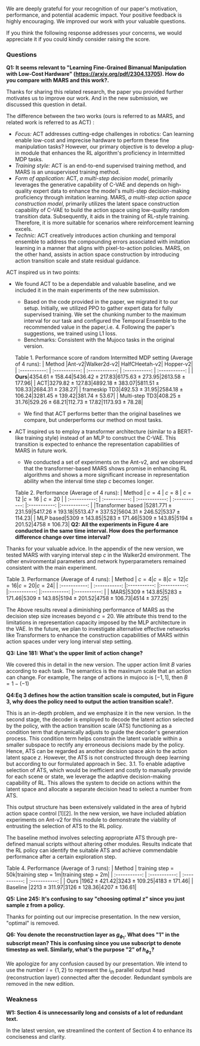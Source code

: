 We are deeply grateful for your recognition of our paper's motivation, performance, and potential academic impact. Your positive feedback is highly encouraging. We improved our work with your valuable questions.

If you think the following response addresses your concerns, we would appreciate it if you could kindly consider raising the score.
### Questions
**Q1: It seems relevant to "Learning Fine-Grained Bimanual Manipulation with Low-Cost Hardware" (https://arxiv.org/pdf/2304.13705). How do you compare with MARS and this work?.**

Thanks for sharing this related research, the paper you provided further motivates us to improve our work. And in the new submission, we discussed this question in detail.

The difference between the two works (ours is referred to as MARS, and related work is referred to as ACT) :
- *Focus:* ACT addresses cutting-edge challenges in robotics: Can learning enable low-cost and imprecise hardware to perform these fine manipulation tasks? However, our primary objective is to develop a plug-in module that enhances the RL algorithm's proficiency in Intermitted MDP tasks.
- *Training style:* ACT is an end-to-end supervised training method, and MARS is an unsupervised training method. 
- *Form of application:* ACT, *a multi-step decision model*, primarily leverages the generative capability of C-VAE and depends on high-quality expert data to enhance the model's multi-step decision-making proficiency through imitation learning. MARS, *a multi-step action space construction model*, primarily utilizes the latent space construction capability of C-VAE to build the action space using low-quality random transition data. Subsequently, it aids in the training of RL-style training. Therefore, it is more suitable for scenarios where reinforcement learning excels.
- *Technic:* ACT creatively introduces action chunking and temporal ensemble to address the compounding errors associated with imitation learning in a manner that aligns with pixel-to-action policies. MARS, on the other hand, assists in action space construction by introducing action transition scale and state residual guidance.

ACT inspired us in two points:
- We found ACT to be a dependable and valuable baseline, and we included it in the main experiments of the new submission.
  - Based on the code provided in the paper, we migrated it to our setup. Initially, we utilized PPO to gather expert data for fully supervised training. We set the chunking number to the maximum interval for our task and configured the Temporal Ensemble to the recommended value in the paper,i.e. 4. Following the paper's suggestions, we trained using L1 loss.
  - Benchmarks: Consistent with the Mujoco tasks in the original version.
  
  Table 1. Performance score of random Intermitted MDP setting (Average of 4 runs):
  | Method  |Ant-v2|Walker2d-v2| HalfCHeetah-v2| Hopper-v2|
  | :-----------: | :-----------: | :------------: | :-----------: | :-----------: | 
  | **Ours**|$4354.61\pm 158.44$|$5436.42\pm 217.83$|$6175.63\pm 273.95$|$2613.58\pm 177.96$|
  | ACT|$3279.82\pm 127.83$|$4892.18\pm 383.07$|$5811.51\pm 108.33$|$2684 .31\pm 238.27$|
  | frameskip TD3|$492.53\pm 31.95$|$2584.18\pm 106.24$|$3281.45\pm 139.42$|$381.74\pm 53.67$|
  | Multi-step TD3|$408.25\pm 31.76$|$529.26\pm 68.21$|$112.73\pm 17.82$|$1173.93\pm 78.28$|

  - We find that ACT performs better than the original baselines we compare, but underperforms our method on most tasks.
- ACT inspired us to employ a transformer architecture (similar to a BERT-like training style) instead of an MLP to construct the C-VAE. This transition is expected to enhance the representation capabilities of MARS in future work.
  - We conducted a set of experiments on the Ant-v2, and we observed that the transformer-based MARS shows promise in enhancing RL algorithms and shows a more significant increase in representation ability when the interval time step $c$ becomes longer.
    
  Table 2. Performance (Average of 4 runs):
  | Method      | $c=4$ | $c=8$ | $c=12$ |$c=16$ | $c=20$ |
  | :-----------: | :-----------: | :------------: | :-----------: |:-----------: |:-----------: |
  |Transformer based |$5281.771\pm 231.59$|$5417.26\pm 193.18$|$5513.47\pm 337.52$|$5604.31\pm 246.52$|$5337\pm 114.23$|
  | MLP based|$5309\pm 143.85$|$5283\pm 171.46$|$5309\pm 143.85$|$5194\pm 201.52$|$4758\pm 106.73$|
**Q2: All the experiments in Figure 4 are conducted in the same time interval. How does the performance difference change over time interval?**

Thanks for your valuable advice. In the appendix of the new version, we tested MARS with varying interval step $c$ in the Walker2d environment. The other environmental parameters and network hyperparameters remained consistent with the main experiment.

Table 3. Performance (Average of 4 runs):
| Method      | $c=4$|$c=8$|$c=12$|$c=16$|$c=20$|$c=24$|
| :-----------: | :-----------: |:-----------: |:-----------: |:-----------: |:-----------: |:-----------: |
| MARS|$5309\pm 143.85$|$5283\pm 171.46$|$5309\pm 143.85$|$5194\pm 201.52$|$4758\pm 106.73$|$4514\pm 377.25$|

The Above results reveal a diminishing performance of MARS as the decision step size increases beyond $c=20$. We attribute this trend to the limitations in representation capacity imposed by the MLP architecture in the VAE. In the future, we plan to investigate alternative effective networks like Transformers to enhance the construction capabilities of MARS within action spaces under very long interval step setting.

**Q3: Line 181: What's the upper limit of action change?** 

We covered this in detail in the new version. The upper action limit $B$ varies according to each task. The semantics is the maximum scale that an action can change. For example, The range of actions in mujoco is $[-1,1]$, then $B=1- (-1)$

**Q4:Eq 3 defines how the action transition scale is computed, but in Figure 3, why does the policy need to output the action transition scale?.** 

This is an in-depth problem, and we emphasize it in the new version. In the second stage, the decoder is employed to decode the latent action selected by the policy, with the action transition scale (ATS) functioning as a condition term that dynamically adjusts to guide the decoder's generation process. This condition term helps constrain the latent variable within a smaller subspace to rectify any erroneous decisions made by the policy. Hence, ATS can be regarded as another decision space akin to the action latent space $z$. However, the ATS is not constructed through deep learning but according to our formulated approach in Sec. 3.1. To enable adaptive selection of ATS, which would be inefficient and costly to manually provide for each scene or state, we leverage the adaptive decision-making capability of RL. This allows the system to decide on actions within the latent space and allocate a separate decision head to select a number from ATS.

This output structure has been extensively validated in the area of hybrid action space control [1][2]. In the new version, we have included ablation experiments on Ant-v2 for this module to demonstrate the viability of entrusting the selection of ATS to the RL policy.

The baseline method involves selecting appropriate ATS through pre-defined manual scripts without altering other modules. Results indicate that the RL policy can identify the suitable ATS and achieve commendable performance after a certain exploration step.

Table 4. Performance (Average of 3 runs):
| Method      |  training step = 50k|training step = 1m|training step = 2m|
| :-----------: | :-----------: | :-----------: | :-----------: | 
| Ours |$1962\pm 421.42$|$3243\pm 109.25$|$4183\pm 171.46$|
| Baseline |$2213\pm 311.97$|$3126\pm 128.36$|$4207\pm 136.61$|

**Q5: Line 245: It's confusing to say "choosing optimal z" since you just sample z from a policy.** 

Thanks for pointing out our imprecise presentation. In the new version, "optimal" is removed.

**Q6: You denote the reconstruction layer as $g_{\phi_1}$. What does "1" in the subscript mean? This is confusing since you use subscript to denote timestep as well. Similarly, what's the purpose "2" of $h_{\phi_2}$?** 

We apologize for any confusion caused by our presentation. We intend to use the number $i=\{1,2\}$ to represent the $i_{th}$ parallel output head (reconstruction layer) connected after the decoder. Redundant symbols are removed in the new edition.
### Weakness
**W1: Section 4 is unnecessarily long and consists of a lot of redundant text.** 

 In the latest version, we streamlined the content of Section 4 to enhance its conciseness and clarity.

